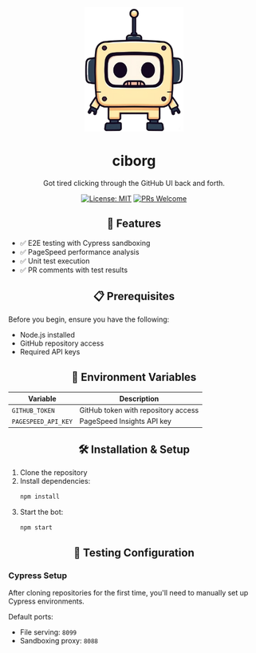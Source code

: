 <p align="center">
  <img src="assets/logo.png" alt="Ciborg Logo" width="200">
</p>

<h1 align="center">ciborg</h1>

<p align="center">Got tired clicking through the GitHub UI back and forth.</p>

<p align="center">
  <a href="https://opensource.org/licenses/MIT"><img src="https://img.shields.io/badge/License-MIT-yellow.svg" alt="License: MIT"></a>
  <a href="http://makeapullrequest.com"><img src="https://img.shields.io/badge/PRs-welcome-brightgreen.svg" alt="PRs Welcome"></a>
</p>

<h2 align="center">🚀 Features</h2>

- ✅ E2E testing with Cypress sandboxing
- ✅ PageSpeed performance analysis
- ✅ Unit test execution
- ✅ PR comments with test results

<h2 align="center">📋 Prerequisites</h2>

Before you begin, ensure you have the following:

- Node.js installed
- GitHub repository access
- Required API keys

<h2 align="center">🔧 Environment Variables</h2>

| Variable | Description |
|----------|-------------|
| `GITHUB_TOKEN` | GitHub token with repository access |
| `PAGESPEED_API_KEY` | PageSpeed Insights API key |

<h2 align="center">🛠️ Installation & Setup</h2>

1. Clone the repository
2. Install dependencies:
   ```bash
   npm install
   ```
3. Start the bot:
   ```bash
   npm start
   ```

<h2 align="center">🧪 Testing Configuration</h2>

### Cypress Setup
After cloning repositories for the first time, you'll need to manually set up Cypress environments.

Default ports:
- File serving: `8099`
- Sandboxing proxy: `8088`
